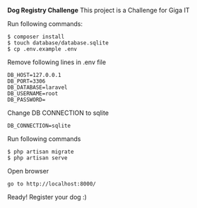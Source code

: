 
**Dog Registry Challenge**
This project is a Challenge for Giga IT

Run following commands:

    $ composer install
    $ touch database/database.sqlite
    $ cp .env.example .env

Remove following lines in .env file

    DB_HOST=127.0.0.1
    DB_PORT=3306
    DB_DATABASE=laravel
    DB_USERNAME=root
    DB_PASSWORD=

Change DB CONNECTION to sqlite

    DB_CONNECTION=sqlite

Run following commands

    $ php artisan migrate
    $ php artisan serve

Open browser

    go to http://localhost:8000/

Ready! Register your dog :)
